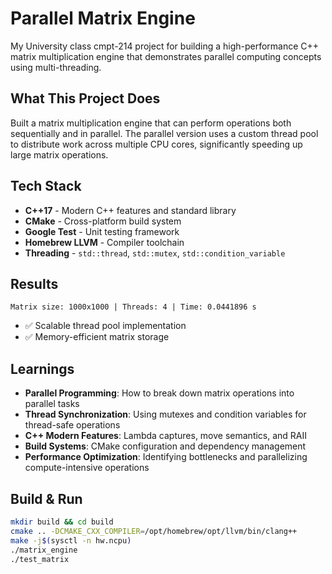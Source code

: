 # Parallel Matrix Engine 

My University class cmpt-214 project for building a high-performance C++ matrix multiplication engine that demonstrates parallel computing concepts using multi-threading.

## What This Project Does

Built a matrix multiplication engine that can perform operations both sequentially and in parallel. The parallel version uses a custom thread pool to distribute work across multiple CPU cores, significantly speeding up large matrix operations.


## Tech Stack

- **C++17** - Modern C++ features and standard library
- **CMake** - Cross-platform build system
- **Google Test** - Unit testing framework
- **Homebrew LLVM** - Compiler toolchain
- **Threading** - `std::thread`, `std::mutex`, `std::condition_variable`

## Results

```
Matrix size: 1000x1000 | Threads: 4 | Time: 0.0441896 s
```

- ✅ Scalable thread pool implementation
- ✅ Memory-efficient matrix storage

## Learnings

- **Parallel Programming**: How to break down matrix operations into parallel tasks
- **Thread Synchronization**: Using mutexes and condition variables for thread-safe operations
- **C++ Modern Features**: Lambda captures, move semantics, and RAII
- **Build Systems**: CMake configuration and dependency management
- **Performance Optimization**: Identifying bottlenecks and parallelizing compute-intensive operations

## Build & Run

```bash
mkdir build && cd build
cmake .. -DCMAKE_CXX_COMPILER=/opt/homebrew/opt/llvm/bin/clang++
make -j$(sysctl -n hw.ncpu)
./matrix_engine
./test_matrix
```
